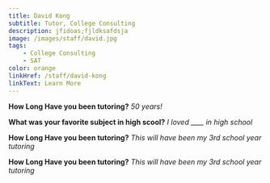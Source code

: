 ```yaml
---
title: David Kong
subtitle: Tutor, College Consulting
description: jfidoas;fjldksafdsja
image: /images/staff/david.jpg
tags:
    - College Consulting
    - SAT
color: orange
linkHref: /staff/david-kong
linkText: Learn More
---
```


**How Long Have you been tutoring?**
_50 years!_

**What was your favorite subject in high scool?**
_I loved \_\_\_\_ in high school_

**How Long Have you been tutoring?**
_This will have been my 3rd school year tutoring_

**How Long Have you been tutoring?**
_This will have been my 3rd school year tutoring_
